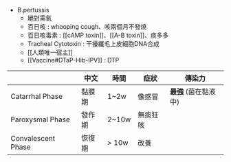 - B.pertussis
	- 絕對需氧
	- 百日咳 : whooping cough、咳兩個月不發燒
	- 百日咳毒素 : [[cAMP toxin]]、[[A-B toxin]]、痰多多
	- Tracheal Cytotoxin : 干擾纖毛上皮細胞DNA合成
	- [[人類唯一宿主]]
	- [[Vaccine#DTaP-Hib-IPV]] : DTP
	
|                    | 中文   | 時間  | 症狀     | 傳染力            |
|--------------------|--------|-------|----------|-------------------|
| Catarrhal Phase    | 黏膜期 | 1~2w  | 像感冒   | **最強** (菌在黏液中) |
| Paroxysmal Phase   | 發作期 | 2~10w | 無痰狂咳 |                   |
| Convalescent Phase | 恢復期 | > 10w | 改善     |                   |